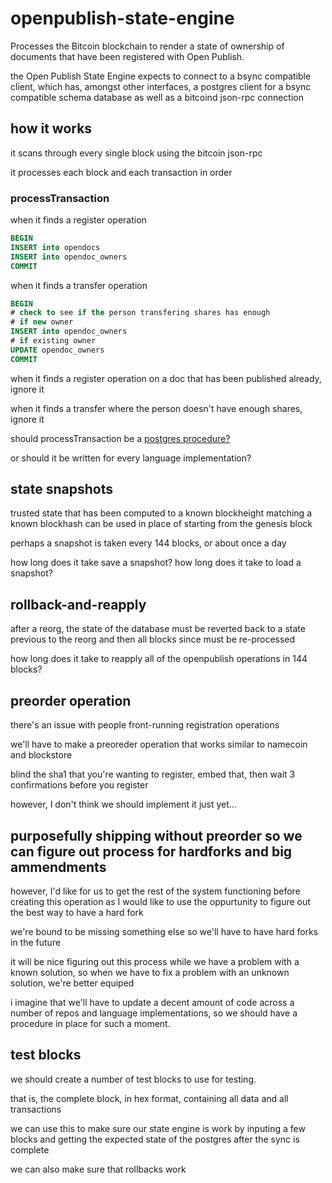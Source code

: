 # openpublish-state-engine
Processes the Bitcoin blockchain to render a state of ownership of documents that have been registered with Open Publish.

the Open Publish State Engine expects to connect to a bsync compatible client, which has, amongst other interfaces, a postgres client for a bsync compatible schema database as well as a bitcoind json-rpc connection

## how it works

it scans through every single block using the bitcoin json-rpc

it processes each block and each transaction in order

### processTransaction

when it finds a register operation

```sql
BEGIN
INSERT into opendocs
INSERT into opendoc_owners
COMMIT
```
  
when it finds a transfer operation

```sql
BEGIN
# check to see if the person transfering shares has enough
# if new owner
INSERT into opendoc_owners
# if existing owner
UPDATE opendoc_owners
COMMIT
```
  
when it finds a register operation on a doc that has been published already, ignore it
  
when it finds a transfer where the person doesn't have enough shares, ignore it

should processTransaction be a [postgres procedure?](http://www.postgresql.org/docs/9.3/static/plpgsql-trigger.html#PLPGSQL-TRIGGER-EXAMPLE)

or should it be written for every language implementation?
  
## state snapshots 

trusted state that has been computed to a known blockheight matching a known blockhash
can be used in place of starting from the genesis block

perhaps a snapshot is taken every 144 blocks, or about once a day

how long does it take save a snapshot? how long does it take to load a snapshot?

## rollback-and-reapply

after a reorg, the state of the database must be reverted back to a state previous to the reorg
and then all blocks since must be re-processed

how long does it take to reapply all of the openpublish operations in 144 blocks?

## preorder operation

there's an issue with people front-running registration operations

we'll have to make a preoreder operation that works similar to namecoin and blockstore

blind the sha1 that you're wanting to register, embed that, then wait 3 confirmations before you register

however, I don't think we should implement it just yet...

## purposefully shipping without preorder so we can figure out process for hardforks and big ammendments

however, I'd like for us to get the rest of the system functioning before creating this operation as I would like to use the oppurtunity to figure out the best way to have a hard fork

we're bound to be missing something else so we'll have to have hard forks in the future

it will be nice figuring out this process while we have a problem with a known solution, so when we have to fix a problem with an unknown solution, we're better equiped

i imagine that we'll have to update a decent amount of code across a number of repos and language implementations, so we should have a procedure in place for such a moment.

## test blocks

we should create a number of test blocks to use for testing.

that is, the complete block, in hex format, containing all data and all transactions

we can use this to make sure our state engine is work by inputing a few blocks and getting the expected state of the postgres after the sync is complete

we can also make sure that rollbacks work
